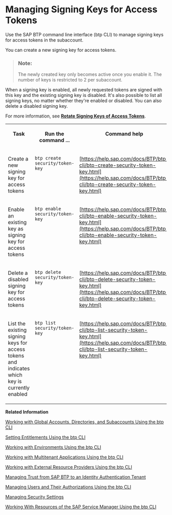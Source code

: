 <!-- loiodfca1d3ff19240f5ad6b88bc935515f4 -->

# Managing Signing Keys for Access Tokens

Use the SAP BTP command line interface \(btp CLI\) to manage signing keys for access tokens in the subaccount.

You can create a new signing key for access tokens.

> ### Note:  
> The newly created key only becomes active once you enable it. The number of keys is restricted to 2 per subaccount.

When a signing key is enabled, all newly requested tokens are signed with this key and the existing signing key is disabled. It's also possible to list all signing keys, no matter whether they're enabled or disabled. You can also delete a disabled signing key.

For more information, see [**Rotate Signing Keys of Access Tokens**](https://help.sap.com/docs/CP_AUTHORIZ_TRUST_MNG/ae8e8427ecdf407790d96dad93b5f723/b279adf3ec134b2a8611a42bff1ee9d9.html).


<table>
<tr>
<th valign="top">

Task



</th>
<th valign="top">

Run the command ...



</th>
<th valign="top">

Command help



</th>
</tr>
<tr>
<td valign="top">

Create a new signing key for access tokens



</td>
<td valign="top">

`btp create security/token-key`



</td>
<td valign="top">

[https://help.sap.com/docs/BTP/btp-cli/btp-create-security-token-key.html](https://help.sap.com/docs/BTP/btp-cli/btp-create-security-token-key.html)



</td>
</tr>
<tr>
<td valign="top">

Enable an existing key as signing key for access tokens



</td>
<td valign="top">

`btp enable security/token-key`



</td>
<td valign="top">

[https://help.sap.com/docs/BTP/btp-cli/btp-enable-security-token-key.html](https://help.sap.com/docs/BTP/btp-cli/btp-enable-security-token-key.html)



</td>
</tr>
<tr>
<td valign="top">

Delete a disabled signing key for access tokens



</td>
<td valign="top">

`btp delete security/token-key` 



</td>
<td valign="top">

[https://help.sap.com/docs/BTP/btp-cli/btp-delete-security-token-key.html](https://help.sap.com/docs/BTP/btp-cli/btp-delete-security-token-key.html)



</td>
</tr>
<tr>
<td valign="top">

List the existing signing keys for access tokens and indicates which key is currently enabled



</td>
<td valign="top">

`btp list security/token-key`



</td>
<td valign="top">

[https://help.sap.com/docs/BTP/btp-cli/btp-list-security-token-key.html](https://help.sap.com/docs/BTP/btp-cli/btp-list-security-token-key.html)



</td>
</tr>
</table>

**Related Information**  


[Working with Global Accounts, Directories, and Subaccounts Using the btp CLI](working-with-global-accounts-directories-and-subaccounts-using-the-btp-cli-85a683e.md "Use the SAP BTP command line interface (btp CLI) to manage operations with global accounts, directories, and subaccounts.")

[Setting Entitlements Using the btp CLI](setting-entitlements-using-the-btp-cli-5af849c.md "Use the SAP BTP command line interface (btp CLI) to set entitlements to define the functionality or permissions available for users of global accounts, directories, and subaccounts.")

[Working with Environments Using the btp CLI](working-with-environments-using-the-btp-cli-48db155.md "Use the SAP BTP command line interface (btp CLI) to manage runtime environment instances in a subaccount. For example, enable the Cloud Foundry environment by creating a Cloud Foundry org (environment instance).")

[Working with Multitenant Applications Using the btp CLI](working-with-multitenant-applications-using-the-btp-cli-c1b0fcc.md "Use the SAP BTP command line interface (btp CLI) to manage the multitenant applications to which a subaccount is entitled to subscribe.")

[Working with External Resource Providers Using the btp CLI](working-with-external-resource-providers-using-the-btp-cli-48d7688.md "Use the SAP BTP command line interface (btp CLI) to get details, or to create or delete resource provider instances in a global account.")

[Managing Trust from SAP BTP to an Identity Authentication Tenant](managing-trust-from-sap-btp-to-an-identity-authentication-tenant-6140107.md "SAP BTP supports identity federation. Its concept is to reuse the user bases of identity providers. To use a custom identity provider, your global account or subaccount in SAP BTP must have a trust relationship to the identity provider you want to use.")

[Managing Users and Their Authorizations Using the btp CLI](managing-users-and-their-authorizations-using-the-btp-cli-94bb593.md "User authorizations are managed by assigning role collections to users (for example, Subaccount Administrator). Use the SAP BTP command-line interface (btp CLI) to manage roles and role collections, and to assign role collections to users.")

[Managing Security Settings](managing-security-settings-168dd75.md "Use the SAP BTP command line interface (btp CLI) to display and update the security settings for the subaccount.")

[Working With Resources of the SAP Service Manager Using the btp CLI](working-with-resources-of-the-sap-service-manager-using-the-btp-cli-fe6a53b.md "Use the SAP BTP command line interface to perform various operations related to your platforms, attached service brokers, service instances, and service bindings.")

